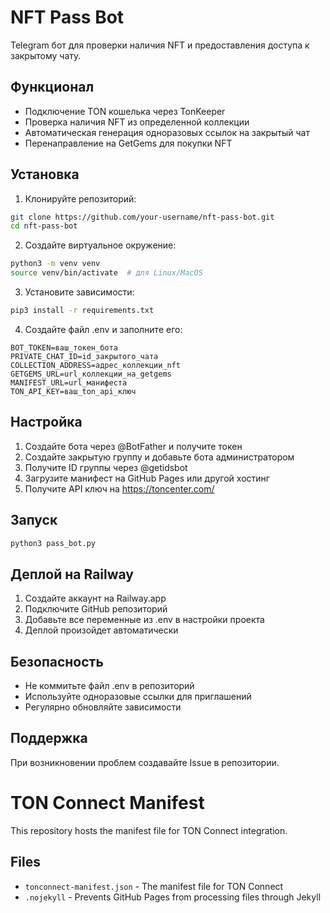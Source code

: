 # NFT Pass Bot

Telegram бот для проверки наличия NFT и предоставления доступа к закрытому чату.

## Функционал

- Подключение TON кошелька через TonKeeper
- Проверка наличия NFT из определенной коллекции
- Автоматическая генерация одноразовых ссылок на закрытый чат
- Перенаправление на GetGems для покупки NFT

## Установка

1. Клонируйте репозиторий:
```bash
git clone https://github.com/your-username/nft-pass-bot.git
cd nft-pass-bot
```

2. Создайте виртуальное окружение:
```bash
python3 -m venv venv
source venv/bin/activate  # для Linux/MacOS
```

3. Установите зависимости:
```bash
pip3 install -r requirements.txt
```

4. Создайте файл .env и заполните его:
```env
BOT_TOKEN=ваш_токен_бота
PRIVATE_CHAT_ID=id_закрытого_чата
COLLECTION_ADDRESS=адрес_коллекции_nft
GETGEMS_URL=url_коллекции_на_getgems
MANIFEST_URL=url_манифеста
TON_API_KEY=ваш_ton_api_ключ
```

## Настройка

1. Создайте бота через @BotFather и получите токен
2. Создайте закрытую группу и добавьте бота администратором
3. Получите ID группы через @getidsbot
4. Загрузите манифест на GitHub Pages или другой хостинг
5. Получите API ключ на https://toncenter.com/

## Запуск

```bash
python3 pass_bot.py
```

## Деплой на Railway

1. Создайте аккаунт на Railway.app
2. Подключите GitHub репозиторий
3. Добавьте все переменные из .env в настройки проекта
4. Деплой произойдет автоматически

## Безопасность

- Не коммитьте файл .env в репозиторий
- Используйте одноразовые ссылки для приглашений
- Регулярно обновляйте зависимости

## Поддержка

При возникновении проблем создавайте Issue в репозитории.

# TON Connect Manifest

This repository hosts the manifest file for TON Connect integration.

## Files

- `tonconnect-manifest.json` - The manifest file for TON Connect
- `.nojekyll` - Prevents GitHub Pages from processing files through Jekyll 